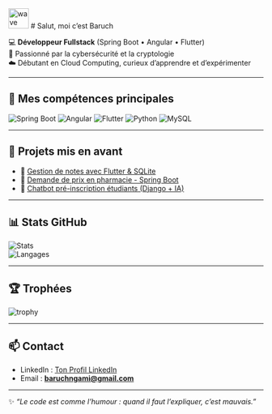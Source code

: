 <img src="https://media.giphy.com/media/hvRJCLFzcasrR4ia7z/giphy.gif" width="40px" alt="wave"/>
# Salut, moi c’est Baruch


💻 **Développeur Fullstack** (Spring Boot • Angular • Flutter)  
🔐 Passionné par la cybersécurité et la cryptologie  
☁️ Débutant en Cloud Computing, curieux d’apprendre et d’expérimenter  

---

## 🚀 Mes compétences principales
![Spring Boot](https://img.shields.io/badge/SpringBoot-6DB33F?logo=springboot&logoColor=fff)
![Angular](https://img.shields.io/badge/Angular-DD0031?logo=angular&logoColor=fff)
![Flutter](https://img.shields.io/badge/Flutter-02569B?logo=flutter&logoColor=fff)
![Python](https://img.shields.io/badge/Python-3776AB?logo=python&logoColor=fff)
![MySQL](https://img.shields.io/badge/MySQL-4479A1?logo=mysql&logoColor=fff)

---

## 📌 Projets mis en avant
- 📝 [Gestion de notes avec Flutter & SQLite](https://github.com/NgamiBaruch/gestion-notes-flutter)  
- 💊 [Demande de prix en pharmacie - Spring Boot](https://github.com/NgamiBaruch/demande-prix-pharma)  
- 🤖 [Chatbot pré-inscription étudiants (Django + IA)](https://github.com/NgamiBaruch/chatbot-preregistration)

---

## 📊 Stats GitHub
![Stats](https://github-readme-stats.vercel.app/api?username=NgamiBaruch&show_icons=true&theme=radical)  
![Langages](https://github-readme-stats.vercel.app/api/top-langs/?username=NgamiBaruch&layout=compact&theme=radical)

---

## 🏆 Trophées
![trophy](https://github-profile-trophy.vercel.app/?username=NgamiBaruch&theme=onedark)

---

## 📫 Contact
- LinkedIn : [Ton Profil LinkedIn](https://www.linkedin.com/in/tonprofil)  
- Email : **baruchngami@gmail.com**

---
✨ _“Le code est comme l’humour : quand il faut l’expliquer, c’est mauvais.”_
